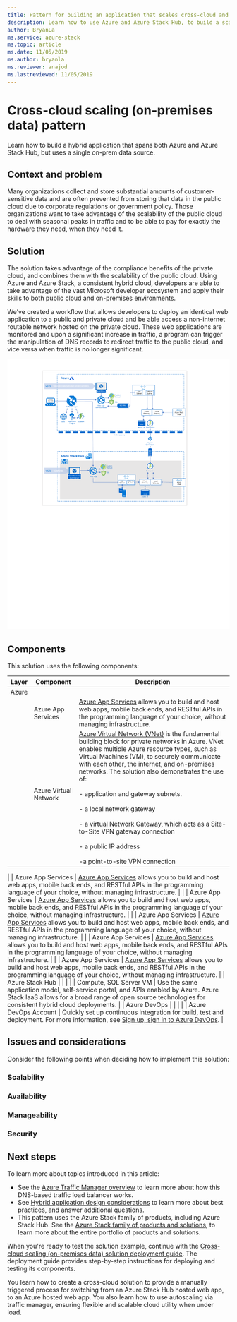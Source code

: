 ```yaml
---
title: Pattern for building an application that scales cross-cloud and uses on-prem data, on Azure and Azure Stack Hub.
description: Learn how to use Azure and Azure Stack Hub, to build a scalable cross-cloud application that uses on-prem data.
author: BryanLa
ms.service: azure-stack
ms.topic: article
ms.date: 11/05/2019
ms.author: bryanla
ms.reviewer: anajod
ms.lastreviewed: 11/05/2019
---
```


# Cross-cloud scaling (on-premises data) pattern

Learn how to build a hybrid application that spans both Azure and Azure Stack Hub, but uses a single on-prem data source.

## Context and problem

Many organizations collect and store substantial amounts of customer-sensitive data and are often prevented from storing that data in the public cloud due to corporate regulations or government policy. Those organizations want to take advantage of the scalability of the public cloud to deal with seasonal peaks in traffic and to be able to pay for exactly the hardware they need, when they need it.

## Solution

The solution takes advantage of the compliance benefits of the private cloud, and combines them with the scalability of the public cloud. Using Azure and Azure Stack, a consistent hybrid cloud, developers are able to take advantage of the vast Microsoft developer ecosystem and apply their skills to both public cloud and on-premises environments.

We’ve created a workflow that allows developers to deploy an identical web application to a public and private cloud and be able access a non-internet routable network hosted on the private cloud. These web applications are monitored and upon a significant increase in traffic, a program can trigger the manipulation of DNS records to redirect traffic to the public cloud, and vice versa when traffic is no longer significant.

![cross-cloud scaling with on-prem data architecture](media/pattern-hybrid-app/solution-architecture.png)

## Components

This solution uses the following components:

| Layer | Component | Description |
|----------|-----------|-------------|
| Azure |  |  |
| | Azure App Services | [Azure App Services](/azure/app-service/) allows you to build and host web apps, mobile back ends, and RESTful APIs in the programming language of your choice, without managing infrastructure. |
| | Azure Virtual Network <br><br>| [Azure Virtual Network (VNet)](/azure/virtual-network/virtual-networks-overview) is the fundamental building block for private networks in Azure. VNet enables multiple Azure resource types, such as Virtual Machines (VM), to securely communicate with each other, the internet, and on-premises networks. The solution also demonstrates the use of:<br><br>- application and gateway subnets.<br><br>- a local network gateway<br><br>- a virtual Network Gateway, which acts as a Site-to-Site VPN gateway connection<br><br>- a public IP address<br><br>-a point-to-site VPN connection |



| | Azure App Services | [Azure App Services](/azure/app-service/) allows you to build and host web apps, mobile back ends, and RESTful APIs in the programming language of your choice, without managing infrastructure. |
| | Azure App Services | [Azure App Services](/azure/app-service/) allows you to build and host web apps, mobile back ends, and RESTful APIs in the programming language of your choice, without managing infrastructure. |
| | Azure App Services | [Azure App Services](/azure/app-service/) allows you to build and host web apps, mobile back ends, and RESTful APIs in the programming language of your choice, without managing infrastructure. |
| | Azure App Services | [Azure App Services](/azure/app-service/) allows you to build and host web apps, mobile back ends, and RESTful APIs in the programming language of your choice, without managing infrastructure. |
| | Azure App Services | [Azure App Services](/azure/app-service/) allows you to build and host web apps, mobile back ends, and RESTful APIs in the programming language of your choice, without managing infrastructure. |
| Azure Stack Hub |    |             |
| | Compute, SQL Server VM | Use the same application model, self-service portal, and APIs enabled by Azure. Azure Stack IaaS allows for a broad range of open source technologies for consistent hybrid cloud deployments. |
| Azure DevOps | | |
| | Azure DevOps Account | Quickly set up continuous integration for build, test and deployment. For more information, see [Sign up, sign in to Azure DevOps](/azure/devops/user-guide/sign-up-invite-teammates?view=azure-devops). |

## Issues and considerations

Consider the following points when deciding how to implement this solution:

### Scalability 


### Availability


### Manageability


### Security


## Next steps

To learn more about topics introduced in this article:
- See the [Azure Traffic Manager overview](/azure/traffic-manager/traffic-manager-overview) to learn more about how this DNS-based traffic load balancer works.
- See [Hybrid application design considerations](overview-app-design-considerations.md) to learn more about best practices, and answer additional questions.
- This pattern uses the Azure Stack family of products, including Azure Stack Hub. See the [Azure Stack family of products and solutions](/azure-stack), to learn more about the entire portfolio of products and solutions.

When you're ready to test the solution example, continue with the [Cross-cloud scaling (on-premises data) solution deployment guide](solution-deployment-guide-cross-cloud-scaling-onprem-data.md). The deployment guide provides step-by-step instructions for deploying and testing its components. 


You learn how to create a cross-cloud solution to provide a manually triggered process for switching from an Azure Stack Hub hosted web app, to an Azure hosted web app. You also learn how to use autoscaling via traffic manager, ensuring flexible and scalable cloud utility when under load.